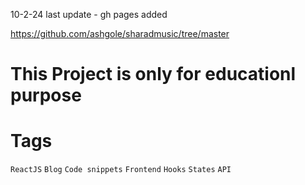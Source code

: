 10-2-24 last update - gh pages added

https://github.com/ashgole/sharadmusic/tree/master

# This Project is only for educationl purpose

# Tags

`ReactJS` `Blog` `Code snippets` `Frontend` `Hooks` `States` `API`
